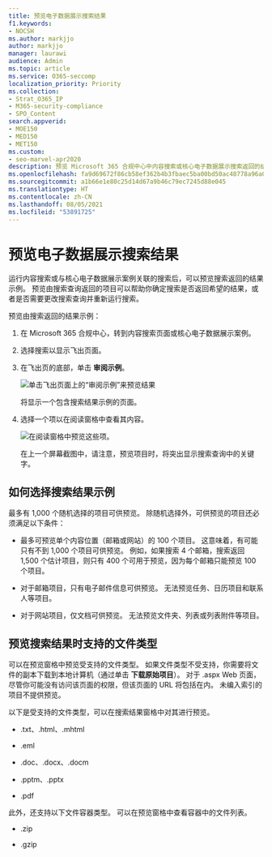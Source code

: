 ```yaml
---
title: 预览电子数据展示搜索结果
f1.keywords:
- NOCSH
ms.author: markjjo
author: markjjo
manager: laurawi
audience: Admin
ms.topic: article
ms.service: O365-seccomp
localization_priority: Priority
ms.collection:
- Strat_O365_IP
- M365-security-compliance
- SPO_Content
search.appverid:
- MOE150
- MED150
- MET150
ms.custom:
- seo-marvel-apr2020
description: 预览 Microsoft 365 合规中心中内容搜索或核心电子数据展示搜索返回的结果示例。
ms.openlocfilehash: fa9d69672f86cb58ef362b4b3fbaec5ba00bd50ac48778a96a0358910a35f311
ms.sourcegitcommit: a1b66e1e80c25d14d67a9b46c79ec7245d88e045
ms.translationtype: HT
ms.contentlocale: zh-CN
ms.lasthandoff: 08/05/2021
ms.locfileid: "53891725"
---
```

# <a name="preview-ediscovery-search-results"></a>预览电子数据展示搜索结果

运行内容搜索或与核心电子数据展示案例关联的搜索后，可以预览搜索返回的结果示例。 预览由搜索查询返回的项目可以帮助你确定搜索是否返回希望的结果，或者是否需要更改搜索查询并重新运行搜索。

预览由搜索返回的结果示例：

1. 在 Microsoft 365 合规中心，转到内容搜索页面或核心电子数据展示案例。

2. 选择搜索以显示飞出页面。

3. 在飞出页的底部，单击 **审阅示例**。

   ![单击飞出页面上的“审阅示例”来预览结果](../media/PreviewSearchResults1.png)

   将显示一个包含搜索结果示例的页面。

4. 选择一个项以在阅读窗格中查看其内容。

   ![在阅读窗格中预览这些项。](../media/PreviewSearchResults2.png)

   在上一个屏幕截图中，请注意，预览项目时，将突出显示搜索查询中的关键字。

## <a name="how-the-search-result-samples-are-selected"></a>如何选择搜索结果示例

最多有 1,000 个随机选择的项目可供预览。 除随机选择外，可供预览的项目还必须满足以下条件：

- 最多可预览单个内容位置（邮箱或网站）的 100 个项目。 这意味着，有可能只有不到 1,000 个项目可供预览。 例如，如果搜索 4 个邮箱，搜索返回 1,500 个估计项目，则只有 400 个可用于预览，因为每个邮箱只能预览 100 个项目。

- 对于邮箱项目，只有电子邮件信息可供预览。 无法预览任务、日历项目和联系人等项目。

- 对于网站项目，仅文档可供预览。 无法预览文件夹、列表或列表附件等项目。

## <a name="file-types-supported-when-previewing-search-results"></a>预览搜索结果时支持的文件类型

可以在预览窗格中预览受支持的文件类型。 如果文件类型不受支持，你需要将文件的副本下载到本地计算机（通过单击 **下载原始项目**）。 对于 .aspx Web 页面，尽管你可能没有访问该页面的权限，但该页面的 URL 将包括在内。 未编入索引的项目不提供预览。

以下是受支持的文件类型，可以在搜索结果窗格中对其进行预览。
  
- .txt、.html、.mhtml

- .eml

- .doc、.docx、.docm

- .pptm、.pptx

- .pdf

此外，还支持以下文件容器类型。 可以在预览窗格中查看容器中的文件列表。
  
- .zip

- .gzip